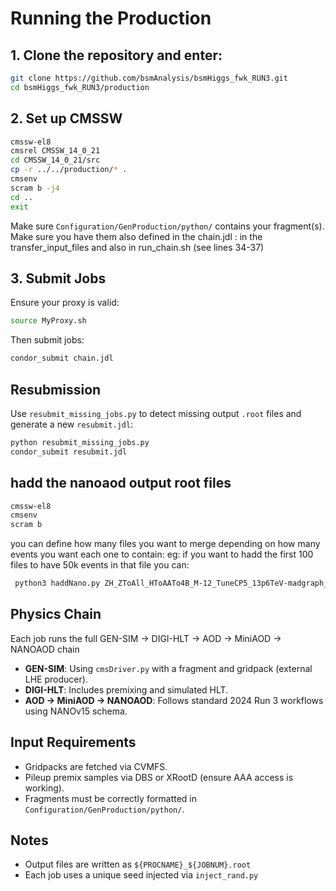 # Running the Production

## 1. Clone the repository and enter:

```bash
git clone https://github.com/bsmAnalysis/bsmHiggs_fwk_RUN3.git
cd bsmHiggs_fwk_RUN3/production
```

## 2. Set up CMSSW

```bash
cmssw-el8
cmsrel CMSSW_14_0_21
cd CMSSW_14_0_21/src
cp -r ../../production/* .
cmsenv
scram b -j4
cd ..
exit
```

Make sure `Configuration/GenProduction/python/` contains your fragment(s). Make sure you have them also defined in the chain.jdl : in the transfer_input_files and also in run_chain.sh (see lines 34-37)

## 3. Submit Jobs

Ensure your proxy is valid:

```bash
source MyProxy.sh
```

Then submit jobs:

```bash
condor_submit chain.jdl
```

## Resubmission

Use `resubmit_missing_jobs.py` to detect missing output `.root` files and generate a new `resubmit.jdl`:

```bash
python resubmit_missing_jobs.py
condor_submit resubmit.jdl
```
## hadd the nanoaod output root files 
```bash
cmssw-el8
cmsenv
scram b
```

you can define how many files you want to merge depending on how many events you want each one to contain:
eg: if you want to hadd the first 100 files to have 50k events in that file you can:
```bash
 python3 haddNano.py ZH_ZToAll_HToAATo4B_M-12_TuneCP5_13p6TeV-madgraph_pythia8_cff_.root $(printf "_%d.root " {0..99})
 ```

##  Physics Chain

Each job runs the full GEN-SIM → DIGI-HLT → AOD → MiniAOD → NANOAOD chain

- **GEN-SIM**: Using `cmsDriver.py` with a fragment and gridpack (external LHE producer).
- **DIGI-HLT**: Includes premixing and simulated HLT.
- **AOD → MiniAOD → NANOAOD**: Follows standard 2024 Run 3 workflows using NANOv15 schema.

##  Input Requirements

- Gridpacks are fetched via CVMFS.
- Pileup premix samples via DBS or XRootD (ensure AAA access is working).
- Fragments must be correctly formatted in `Configuration/GenProduction/python/`.

## Notes

- Output files are written as `${PROCNAME}_${JOBNUM}.root`
- Each job uses a unique seed injected via `inject_rand.py`



